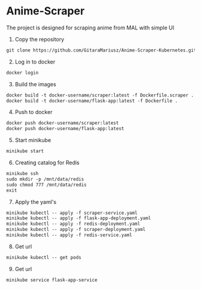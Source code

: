 # Anime-Scraper
The project is designed for scraping anime from MAL with simple UI 

1. Copy the repository
```txt
git clone https://github.com/GitaraMariusz/Anime-Scraper-Kubernetes.git
```
2. Log in to docker
```txt
docker login
```
3. Build the images
```txt
docker build -t docker-username/scraper:latest -f Dockerfile.scraper .
docker build -t docker-username/flask-app:latest -f Dockerfile .      
```
4. Push to docker
```txt
docker push docker-username/scraper:latest         
docker push docker-username/flask-app:latest
```
5. Start minikube
```txt
minikube start
```
6. Creating catalog for Redis
```txt
minikube ssh
sudo mkdir -p /mnt/data/redis
sudo chmod 777 /mnt/data/redis
exit
```
7. Apply the yaml's
```txt
minikube kubectl -- apply -f scraper-service.yaml    
minikube kubectl -- apply -f flask-app-deployment.yaml    
minikube kubectl -- apply -f redis-deployment.yaml  
minikube kubectl -- apply -f scraper-deployment.yaml 
minikube kubectl -- apply -f redis-service.yaml      
```
8. Get url
```txt
minikube kubectl -- get pods
```
9. Get url
```txt
minikube service flask-app-service  
```



